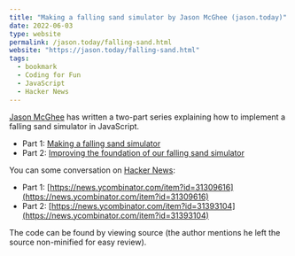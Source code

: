 ```yaml
---
title: "Making a falling sand simulator by Jason McGhee (jason.today)"
date: 2022-06-03
type: website
permalink: /jason.today/falling-sand.html
website: "https://jason.today/falling-sand.html"
tags:
  - bookmark
  - Coding for Fun
  - JavaScript
  - Hacker News
---
```


[Jason McGhee](https://jason.today/) has written a two-part series explaining how to implement a falling sand simulator in JavaScript.

* Part 1: [Making a falling sand simulator](https://jason.today/falling-sand.html)
* Part 2: [Improving the foundation of our falling sand simulator](https://jason.today/falling-improved)

You can some conversation on [Hacker News](https://news.ycombinator.com/):

* Part 1: [https://news.ycombinator.com/item?id=31309616](https://news.ycombinator.com/item?id=31309616)
* Part 2: [https://news.ycombinator.com/item?id=31393104](https://news.ycombinator.com/item?id=31393104)

The code can be found by viewing source (the author mentions he left the source non-minified for easy review).